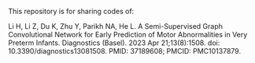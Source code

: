 This repository is for sharing codes of:

Li H, Li Z, Du K, Zhu Y, Parikh NA, He L. A Semi-Supervised Graph Convolutional Network for Early Prediction of Motor Abnormalities in Very Preterm Infants. Diagnostics (Basel). 2023 Apr 21;13(8):1508. doi: 10.3390/diagnostics13081508. PMID: 37189608; PMCID: PMC10137879.
